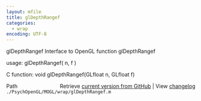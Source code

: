 ```yaml
---
layout: mfile
title: glDepthRangef
categories:
  - wrap
encoding: UTF-8
---
```


glDepthRangef  Interface to OpenGL function glDepthRangef  

usage:  glDepthRangef( n, f )  

C function:  void glDepthRangef(GLfloat n, GLfloat f)  


<div class="code_header" style="text-align:right;">
  <span style="float:left;">Path&nbsp;&nbsp;</span> <span class="counter">Retrieve <a href=
  "https://raw.github.com/Psychtoolbox-3/Psychtoolbox-3/beta/./PsychOpenGL/MOGL/wrap/glDepthRangef.m">current version from GitHub</a> | View <a href=
  "https://github.com/Psychtoolbox-3/Psychtoolbox-3/commits/beta/./PsychOpenGL/MOGL/wrap/glDepthRangef.m">changelog</a></span>
</div>
<div class="code">
  <code>./PsychOpenGL/MOGL/wrap/glDepthRangef.m</code>
</div>
